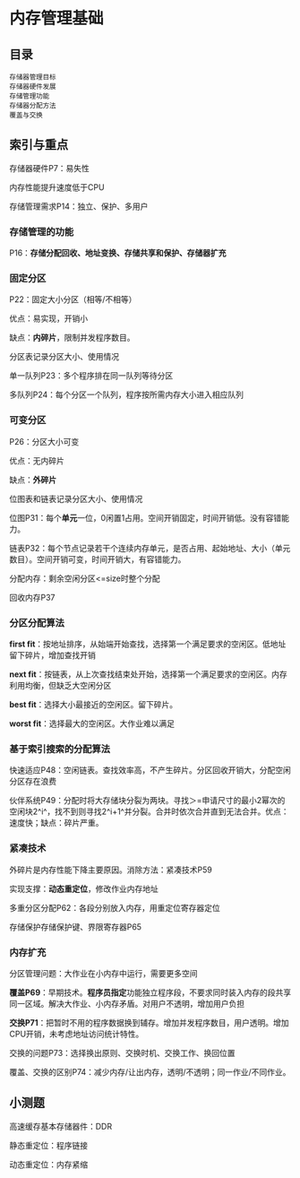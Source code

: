 # 内存管理基础



## 目录

```
存储器管理目标
存储器硬件发展
存储管理功能
存储器分配方法
覆盖与交换

```

## 索引与重点

存储器硬件P7：易失性

内存性能提升速度低于CPU

存储管理需求P14：独立、保护、多用户

### 存储管理的功能

P16：**存储分配回收、地址变换、存储共享和保护、存储器扩充**

### 固定分区

P22：固定大小分区（相等/不相等）

优点：易实现，开销小

缺点：**内碎片**，限制并发程序数目。

分区表记录分区大小、使用情况

单一队列P23：多个程序排在同一队列等待分区

多队列P24：每个分区一个队列，程序按所需内存大小进入相应队列

### 可变分区

P26：分区大小可变

优点：无内碎片

缺点：**外碎片**

位图表和链表记录分区大小、使用情况

位图P31：每个**单元**一位，0闲置1占用。空间开销固定，时间开销低。没有容错能力。

链表P32：每个节点记录若干个连续内存单元，是否占用、起始地址、大小（单元数目）。空间开销可变，时间开销大，有容错能力。

分配内存：剩余空闲分区<=size时整个分配

回收内存P37

### 分区分配算法

**first fit**：按地址排序，从始端开始查找，选择第一个满足要求的空闲区。低地址留下碎片，增加查找开销

**next fit**：按链表，从上次查找结束处开始，选择第一个满足要求的空闲区。内存利用均衡，但缺乏大空闲分区

**best fit**：选择大小最接近的空闲区。留下碎片。

**worst fit**：选择最大的空闲区。大作业难以满足

### 基于索引搜索的分配算法

快速适应P48：空闲链表。查找效率高，不产生碎片。分区回收开销大，分配空闲分区存在浪费

伙伴系统P49：分配时将大存储块分裂为两块。寻找＞=申请尺寸的最小2幂次的空闲块2^i^，找不到则寻找2^i+1^并分裂。合并时依次合并直到无法合并。优点：速度快；缺点：碎片严重。

### 紧凑技术

外碎片是内存性能下降主要原因。消除方法：紧凑技术P59

实现支撑：**动态重定位**，修改作业内存地址

多重分区分配P62：各段分别放入内存，用重定位寄存器定位



存储保护存储保护键、界限寄存器P65

### 内存扩充

分区管理问题：大作业在小内存中运行，需要更多空间

**覆盖P69**：早期技术。**程序员指定**功能独立程序段，不要求同时装入内存的段共享同一区域。解决大作业、小内存矛盾。对用户不透明，增加用户负担

**交换P71**：把暂时不用的程序数据换到辅存。增加并发程序数目，用户透明。增加CPU开销，未考虑地址访问统计特性。

交换的问题P73：选择换出原则、交换时机、交换工作、换回位置

覆盖、交换的区别P74：减少内存/让出内存，透明/不透明；同一作业/不同作业。



## 小测题

高速缓存基本存储器件：DDR

静态重定位：程序链接

动态重定位：内存紧缩
